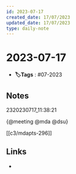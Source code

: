 ```yaml
---
id: 2023-07-17
created_date: 17/07/2023
updated_date: 17/07/2023
type: daily-note
---
```


# 2023-07-17
- **🏷️Tags** : #07-2023  

## Notes

2320230717_11:38:21

{@meeting @mda @dsu}

[[c3/mdapts-296]] 


## Links
- 